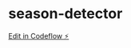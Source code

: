 # season-detector

[Edit in Codeflow ⚡️](https://stackblitz.com/~/github.com/gonzalote99/season-detector)